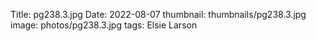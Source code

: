 Title: pg238.3.jpg
Date: 2022-08-07
thumbnail: thumbnails/pg238.3.jpg
image: photos/pg238.3.jpg
tags: Elsie Larson
